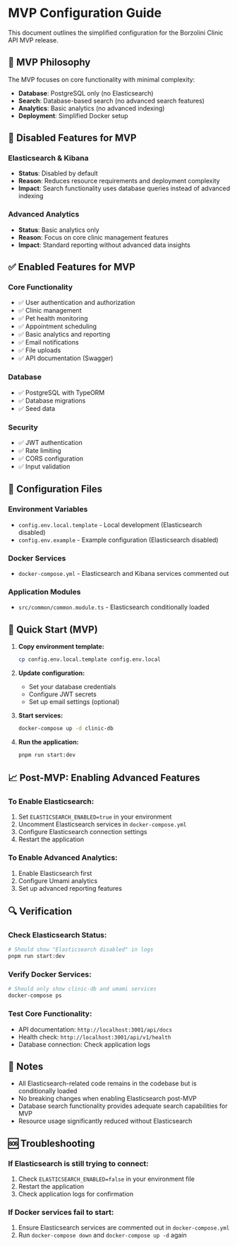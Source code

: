 # MVP Configuration Guide

This document outlines the simplified configuration for the Borzolini Clinic API MVP release.

## 🎯 MVP Philosophy

The MVP focuses on core functionality with minimal complexity:

- **Database**: PostgreSQL only (no Elasticsearch)
- **Search**: Database-based search (no advanced search features)
- **Analytics**: Basic analytics (no advanced indexing)
- **Deployment**: Simplified Docker setup

## 🚫 Disabled Features for MVP

### Elasticsearch & Kibana

- **Status**: Disabled by default
- **Reason**: Reduces resource requirements and deployment complexity
- **Impact**: Search functionality uses database queries instead of advanced indexing

### Advanced Analytics

- **Status**: Basic analytics only
- **Reason**: Focus on core clinic management features
- **Impact**: Standard reporting without advanced data insights

## ✅ Enabled Features for MVP

### Core Functionality

- ✅ User authentication and authorization
- ✅ Clinic management
- ✅ Pet health monitoring
- ✅ Appointment scheduling
- ✅ Basic analytics and reporting
- ✅ Email notifications
- ✅ File uploads
- ✅ API documentation (Swagger)

### Database

- ✅ PostgreSQL with TypeORM
- ✅ Database migrations
- ✅ Seed data

### Security

- ✅ JWT authentication
- ✅ Rate limiting
- ✅ CORS configuration
- ✅ Input validation

## 🔧 Configuration Files

### Environment Variables

- `config.env.local.template` - Local development (Elasticsearch disabled)
- `config.env.example` - Example configuration (Elasticsearch disabled)

### Docker Services

- `docker-compose.yml` - Elasticsearch and Kibana services commented out

### Application Modules

- `src/common/common.module.ts` - Elasticsearch conditionally loaded

## 🚀 Quick Start (MVP)

1. **Copy environment template:**

   ```bash
   cp config.env.local.template config.env.local
   ```

2. **Update configuration:**
   - Set your database credentials
   - Configure JWT secrets
   - Set up email settings (optional)

3. **Start services:**

   ```bash
   docker-compose up -d clinic-db
   ```

4. **Run the application:**
   ```bash
   pnpm run start:dev
   ```

## 📈 Post-MVP: Enabling Advanced Features

### To Enable Elasticsearch:

1. Set `ELASTICSEARCH_ENABLED=true` in your environment
2. Uncomment Elasticsearch services in `docker-compose.yml`
3. Configure Elasticsearch connection settings
4. Restart the application

### To Enable Advanced Analytics:

1. Enable Elasticsearch first
2. Configure Umami analytics
3. Set up advanced reporting features

## 🔍 Verification

### Check Elasticsearch Status:

```bash
# Should show "Elasticsearch disabled" in logs
pnpm run start:dev
```

### Verify Docker Services:

```bash
# Should only show clinic-db and umami services
docker-compose ps
```

### Test Core Functionality:

- API documentation: `http://localhost:3001/api/docs`
- Health check: `http://localhost:3001/api/v1/health`
- Database connection: Check application logs

## 📝 Notes

- All Elasticsearch-related code remains in the codebase but is conditionally loaded
- No breaking changes when enabling Elasticsearch post-MVP
- Database search functionality provides adequate search capabilities for MVP
- Resource usage significantly reduced without Elasticsearch

## 🆘 Troubleshooting

### If Elasticsearch is still trying to connect:

1. Check `ELASTICSEARCH_ENABLED=false` in your environment file
2. Restart the application
3. Check application logs for confirmation

### If Docker services fail to start:

1. Ensure Elasticsearch services are commented out in `docker-compose.yml`
2. Run `docker-compose down` and `docker-compose up -d` again
